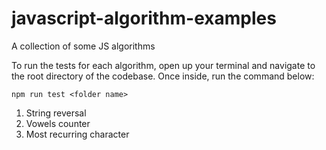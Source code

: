 # javascript-algorithm-examples
A collection of some JS algorithms


To run the tests for each algorithm, open up your terminal and navigate to the root directory of the codebase.
Once inside, run the command below:

```npm run test <folder name>```

1. String reversal
2. Vowels counter
3. Most recurring character
